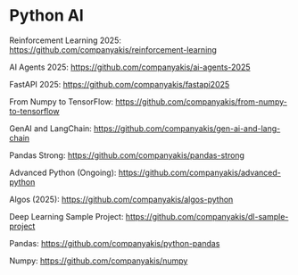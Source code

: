 # Python AI

Reinforcement Learning 2025:
https://github.com/companyakis/reinforcement-learning

AI Agents 2025:
https://github.com/companyakis/ai-agents-2025

FastAPI 2025:
https://github.com/companyakis/fastapi2025

From Numpy to TensorFlow:
https://github.com/companyakis/from-numpy-to-tensorflow

GenAI and LangChain:
https://github.com/companyakis/gen-ai-and-lang-chain

Pandas Strong:
https://github.com/companyakis/pandas-strong

Advanced Python (Ongoing):
https://github.com/companyakis/advanced-python

Algos (2025):
https://github.com/companyakis/algos-python

Deep Learning Sample Project:
https://github.com/companyakis/dl-sample-project

Pandas: 
https://github.com/companyakis/python-pandas

Numpy: 
https://github.com/companyakis/numpy


